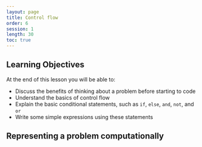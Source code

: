 ```yaml
---
layout: page
title: Control flow
order: 6
session: 1
length: 30
toc: true
---
```


## Learning Objectives

At the end of this lesson you will be able to:

- Discuss the benefits of thinking about a problem before starting to code
- Understand the basics of control flow
- Explain the basic conditional statements, such as `if`, `else`, `and`, `not`, and `or`
- Write some simple expressions using these statements

## Representing a problem computationally
